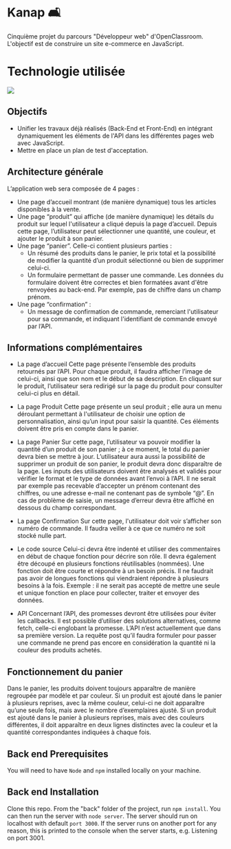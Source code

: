 # Kanap 🛋


Cinquième projet du parcours "Développeur web" d'OpenClassroom. L'objectif est de construire un site e-commerce en JavaScript.

# Technologie utilisée

 <img src="https://img.shields.io/badge/JavaScript-323330?style=for-the-badge&logo=javascript&logoColor=F7DF1E" />


## Objectifs

- Unifier les travaux déjà réalisés (Back-End et Front-End) en intégrant dynamiquement les éléments de l'API dans les différentes pages web avec JavaScript. 
- Mettre en place un plan de test d'acceptation.

## Architecture générale

L’application web sera composée de 4 pages :
- Une page d’accueil montrant (de manière dynamique) tous les articles disponibles à la vente.
- Une page “produit” qui affiche (de manière dynamique) les détails du produit sur lequel l'utilisateur a cliqué depuis la page d’accueil. Depuis cette page, l’utilisateur peut sélectionner une quantité, une couleur, et ajouter le produit à son panier.
- Une page “panier”. Celle-ci contient plusieurs parties :
    - Un résumé des produits dans le panier, le prix total et la possibilité de
modifier la quantité d’un produit sélectionné ou bien de supprimer celui-ci.
    - Un formulaire permettant de passer une commande. Les données du
formulaire doivent être correctes et bien formatées avant d'être renvoyées au
back-end. Par exemple, pas de chiffre dans un champ prénom.
- Une page “confirmation” :
    - Un message de confirmation de commande, remerciant l'utilisateur pour sa commande, et indiquant l'identifiant de commande envoyé par l’API.

## Informations complémentaires

- La page d’accueil
Cette page présente l’ensemble des produits retournés par l’API.
Pour chaque produit, il faudra afficher l’image de celui-ci, ainsi que son nom et le début de sa description.
En cliquant sur le produit, l’utilisateur sera redirigé sur la page du produit pour consulter celui-ci plus en détail.

- La page Produit
Cette page présente un seul produit ; elle aura un menu déroulant permettant à l'utilisateur
de choisir une option de personnalisation, ainsi qu’un input pour saisir la quantité. Ces éléments doivent être pris en compte dans le panier.

- La page Panier
Sur cette page, l’utilisateur va pouvoir modifier la quantité d’un produit de son panier ; à ce moment, le total du panier devra bien se mettre à jour.
L’utilisateur aura aussi la possibilité de supprimer un produit de son panier, le produit devra donc disparaître de la page.
Les inputs des utilisateurs doivent être analysés et validés pour vérifier le format et le type de données avant l’envoi à l’API. Il ne serait par exemple pas recevable d’accepter un prénom contenant des chiffres, ou une adresse e-mail ne contenant pas de symbole “@”. En cas de problème de saisie, un message d’erreur devra être affiché en dessous du champ correspondant.

- La page Confirmation
Sur cette page, l'utilisateur doit voir s’afficher son numéro de commande. Il faudra veiller à ce que ce numéro ne soit stocké nulle part.

- Le code source
Celui-ci devra être indenté et utiliser des commentaires en début de chaque fonction pour décrire son rôle. Il devra également être découpé en plusieurs fonctions réutilisables (nommées). Une fonction doit être courte et répondre à un besoin précis. Il ne faudrait pas avoir de longues fonctions qui viendraient répondre à plusieurs besoins à la fois. Exemple : il ne serait pas accepté de mettre une seule et unique fonction en place pour collecter, traiter et envoyer des données.

- API
Concernant l’API, des promesses devront être utilisées pour éviter les callbacks. Il est possible d’utiliser des solutions alternatives, comme fetch, celle-ci englobant la promesse. L’API n’est actuellement que dans sa première version. La requête post qu’il faudra formuler pour passer une commande ne prend pas encore en considération la quantité ni la couleur des produits achetés.


## Fonctionnement du panier

Dans le panier, les produits doivent toujours apparaître de manière regroupée par modèle et par couleur.
Si un produit est ajouté dans le panier à plusieurs reprises, avec la même couleur, celui-ci ne doit apparaître qu’une seule fois, mais avec le nombre d’exemplaires ajusté.
Si un produit est ajouté dans le panier à plusieurs reprises, mais avec des couleurs différentes, il doit apparaître en deux lignes distinctes avec la couleur et la quantité correspondantes indiquées à chaque fois.

## Back end Prerequisites ##

You will need to have `Node` and `npm` installed locally on your machine.

## Back end Installation ##

Clone this repo. From the "back" folder of the project, run `npm install`. You can then run the server with `node server`. The server should run on localhost with default `port 3000`. If the server runs on another port for any reason, this is printed to the console when the server starts, e.g. Listening on port 3001.
